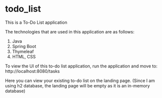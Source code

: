 # todo_list
This is a To-Do List application

The technologies that are used in this application are as follows:
1. Java
2. Spring Boot
3. Thymeleaf
4. HTML, CSS

To view the UI of this to-do list application, run the application and move to:
http://localhost:8080/tasks

Here you can view your existing to-do list on the landing page. (Since I am using h2 database, the landing page will be empty as it is an in-memory database)
